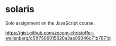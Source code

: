 # solaris

Solo assignment on the JavaScript course.

https://gist.github.com/zocom-christoffer-wallenberg/c51f7506015620a3aa09346c71b7671d